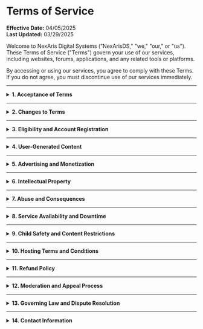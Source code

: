 

# Terms of Service

**Effective Date:** 04/05/2025  
**Last Updated:** 03/29/2025

Welcome to NexAris Digital Systems ("NexArisDS," "we," "our," or "us"). These Terms of Service ("Terms") govern your use of our services, including websites, forums, applications, and any related tools or platforms.

By accessing or using our services, you agree to comply with these Terms. If you do not agree, you must discontinue use of our services immediately.

---

<details>
<summary><strong>1. Acceptance of Terms</strong></summary>

By accessing or using NexArisDS services, you agree to:
- Be bound by these Terms and all related policies, including our **Hosting Terms and Conditions** and **Fair Usage Policy** (which may be updated periodically).
- Provide accurate, complete, and current information as required for certain services.
- Follow all NexArisDS guidelines, including our **Community Guidelines**, **Anti-Abuse Policy**, and any other applicable terms.

If you do not agree with any part of these Terms, you are prohibited from using our services.

</details>

---

<details>
<summary><strong>2. Changes to Terms</strong></summary>

NexArisDS reserves the right to modify these Terms at any time. Changes will be posted on this page and take effect immediately upon publication.

**User Responsibility:** You are responsible for reviewing these Terms periodically. Continued use of our services constitutes your acceptance of any modifications.

</details>

---

<details>
<summary><strong>3. Eligibility and Account Registration</strong></summary>

### Eligibility
- You must be at least **13 years old** to use our services. Some features may have additional age or legal requirements.
- You shall comply with the **Hosting Terms and Conditions** for any hosting services.

### Account Creation
- Provide accurate and truthful information during registration.
- Keep your account credentials confidential and secure.
- Notify us immediately of unauthorized access through our [Helpdesk](https://helpdesk.nexarisds.org).

NexArisDS reserves the right to terminate or suspend accounts that violate these Terms or engage in fraudulent activity.

</details>

---

<details>
<summary><strong>4. User-Generated Content</strong></summary>

### Ownership and Licensing
- Users retain ownership of their content but grant NexArisDS a **non-exclusive, worldwide, royalty-free license** to use, display, and distribute the content for service purposes.

### Prohibited Content
You must not upload or share content that:
- Is defamatory, discriminatory, or promotes harm.
- Violates privacy, intellectual property, or legal rights.
- Contains explicit, harmful, or unsafe material, including **NSFW** (Not Safe For Work) or inappropriate content.
- Promotes or engages in **hate speech**, **violence**, **harassment**, or **abuse**.

### Moderation and Enforcement
NexArisDS reserves the right to:
- Monitor and remove content that violates these Terms or harms our platform's integrity.
- Suspend or terminate users responsible for such violations.
- Enforce our **Anti-Abuse Policy** and impose penalties for inappropriate conduct.

</details>

---

<details>
<summary><strong>5. Advertising and Monetization</strong></summary>

### Compliance Requirements
- All advertising and monetization activities on NexAris Digital Systems ("NexArisDS") must adhere to:
  1. Our **Advertising Standards**.
  2. These Terms of Service.
- Advertisers and content creators are responsible for ensuring their ads, sponsorships, or monetization activities do not violate any applicable laws or regulations.

### Advertising Standards Overview
- **Misleading**, **inappropriate**, or **unsafe content** is strictly prohibited.
- Content promoting **illegal**, **NSFW**, or **offensive material** is banned.
- **Sponsored content** or affiliate links must be clearly disclosed.

### Violations and Enforcement
- Non-compliance with the Advertising Standards or these Terms may result in:
  - Immediate removal of advertisements or content.
  - Suspension or revocation of advertising privileges.
  - Account suspension or permanent bans for repeat violations.

</details>

---

<details>
<summary><strong>6. Intellectual Property</strong></summary>

### NexArisDS Ownership
All content, trademarks, and software are the intellectual property of NexArisDS or its licensors. Unauthorized reproduction or modification of our intellectual property is prohibited.

### Restrictions
Users may not:
- Reproduce, distribute, or modify NexArisDS’s intellectual property without prior written consent.
- Engage in reverse engineering or unauthorized use of our software or services.
- Violate any other intellectual property rights within our platform.

</details>

---

<details>
<summary><strong>7. Abuse and Consequences</strong></summary>

**Zero Tolerance for Abuse:** NexArisDS maintains a **strict zero-tolerance policy** against abuse of any kind. Any form of **harassment**, **abusive behavior**, or **violation of our policies** will result in immediate action, which may include **account suspension, permanent bans, or legal action**.

- **Abuse** includes, but is not limited to, actions such as harassment, bullying, inappropriate content, or using our platform for illegal activities.
- Any abuse directed toward our staff, users, or any third parties associated with NexArisDS will be strictly penalized.

### Consequences of Violations
- NexArisDS reserves the right to take appropriate action against violators, which includes but is not limited to:
  - Account suspension or termination.
  - Temporary or permanent bans.
  - Legal proceedings, if necessary.

</details>

---

<details>
<summary><strong>8. Service Availability and Downtime</strong></summary>

While NexArisDS makes every effort to provide **high uptime**, we do not guarantee uninterrupted or error-free service. **Service availability is not guaranteed**, and **downtime** may occur due to unforeseen technical issues, maintenance, or external factors.

NexArisDS will strive to minimize disruptions, but **we are not liable** for service outages or downtime. **Users shall not hold NexArisDS responsible for any financial loss or inconvenience caused by service interruptions**.

</details>

---

<details>
<summary><strong>9. Child Safety and Content Restrictions</strong></summary>

- All content shared across NexArisDS’s platform must be **suitable for all ages**. Any form of **NSFW** material, inappropriate content, or **cruel humor** is prohibited.
- NexArisDS commits to maintaining a **safe environment** for users, particularly those under 18. **Content that endangers minors** or engages in **child exploitation** will be removed immediately and reported to authorities.
- Users must not engage in activities that **harm children’s safety** or violate relevant child protection laws.

</details>

---

<details>
<summary><strong>10. Hosting Terms and Conditions</strong></summary>

All users utilizing our hosting services are required to follow our **Hosting Terms and Conditions** and **Fair Usage Policy**, which can be accessed separately. These Terms govern hosting-related activities, including:
- Acceptable usage of server resources.
- Content restrictions.
- Responsibilities for server maintenance and uptime.
- **Users must not engage in abusive or harmful activities** on hosted services.

Non-compliance with these policies will result in account termination or other enforcement actions.

</details>

---

<details>
<summary><strong>11. Refund Policy</strong></summary>

**NexArisDS does not offer refunds** in any form. All payments are **non-refundable**, except at the sole discretion of the company. In certain circumstances, such as technical failures or service disruptions, we may issue refunds, but this decision rests entirely with NexArisDS.

**No exceptions** will be made unless approved by NexArisDS management.

</details>

---

<details>
<summary><strong>12. Moderation and Appeal Process</strong></summary>

NexArisDS maintains the right to enforce its moderation policies and take action against violators. If you feel an action taken against you is unjust, you have the **right to appeal** any moderation decision, including those made by our Chairman.

Appeals must be submitted via our [Help & Safety Hub](https://moderation.nexarisds.org). Appeals will be reviewed **case-by-case**, and NexArisDS’s final decisions will be binding.

</details>

---

<details>
<summary><strong>13. Governing Law and Dispute Resolution</strong></summary>

### Governing Law
These Terms are governed by the laws of the United States.

### Dispute Resolution
Disputes will be resolved through **binding arbitration** in **New Orleans, Louisiana**.

</details>

---

<details>
<summary><strong>14. Contact Information</strong></summary>

If you have any questions or concerns about these Terms or our services, please contact us via our [Helpdesk](https://helpdesk.nexarisds.org).

</details>

